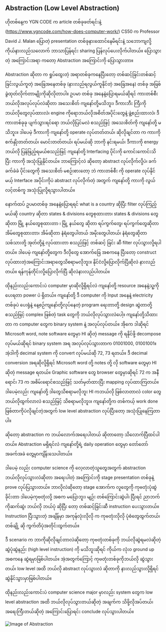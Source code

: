## Abstraction (Low Level Abstraction)

ဟိုတစ်နေ့က YGN CODE က article တစ်ခုဖတ်ရင်းနဲ့ (https://www.ygncode.com/how-does-computer-work/) CS50 က Professor David J. Malan ပြောတဲ့ presentation တစ်ခုနားထောင်နေမိရင်းနဲ့ သဘောကျလို့ ကိုယ်နားလည်သလောက် ဘာသာပြန်ရင်း sharing ပြန်လုပ်ပေးလိုက်ပါတယ်။ ပြောသွားတဲ့ အကြောင်းအရာ ကတော့ Abstraction အကြောင်းကို ပြောသွားတာ။

Abstraction ဆိုတာ က ရှုပ်ထွေးတဲ့ အရာတစ်ခုကနေပြီးတော့ တစ်ဆင့်ခြင်းတစ်ဆင့်ခြင်းလွယ်ကူတဲ့ အခြေအနေတစ်ခု (နားလည်ရလွယ်ကူနိုင်တဲ့ အခြေအနေ) တစ်ခု အဖြစ် ခွဲထုတ်လိုက်တာမျိုးကိုဆိုလိုတာပါ။ ဥပမာ တစ်ခု အနေနဲ့ပြောရမယ်ဆိုရင် ကားတစ်စီး ဘယ်လိုအလုပ်လုပ်လဲဆိုတာ အသေးစိတ် ကျနော်တို့မသိဘူး၊ ဒီကားဘီး ကြီးကို ဘယ်လိုတွေလုပ်ထားလဲ၊ engine ကိုရောဘယ်လိုအစိတ်အပိုင်းတွေနဲ့ ဖွဲ့စည်းထားလဲ၊ ဒီကားတစ်ခုခု ပျက်သွားရင်ရော ဘယ်လိုပြင်မလဲ စသည်ဖြင့် အသေးစိတ်ကို ကျနော်တို့ မသိဘူး။ ဒါပေမဲ့ ဒီကားကို ကျနော်တို့ operate လုပ်တတ်တယ်၊ ဆိုလိုချင်တာ က ကားကို စက်နှိုးတတ်တယ်၊ မောင်းတတ်တယ်၊ ရပ်မယ်ဆို ဘာကို နင်းရမယ်၊ ဒီကားကို energy ဘယ်လို ပြန်ဖြည့်ရမယ်စသည်ဖြင့် ကျနော်တို့ Interfacing ပိုင်းကို ကောင်းကောင်းသိပြီး ကားကို အသုံးပြုနိုင်တယ်။ ဘာကြောင့်လဲ ဆိုတော့ abstract လုပ်လိုက်လို့ပဲ၊ ခက်ခက်ခဲခဲ ပိုင်းတွေကို အသေးစိတ် မစဉ်းစားတော့ ဘဲ ကားတစ်စီး ကို operate လုပ်နိုင်မယ့် Interface အပိုင်းကိုပဲ abstract လုပ်လိုက်တဲ့ အတွက် ကျနော်တို့ ကားကို လွယ်လင့်တစ်ကူ အသုံးပြုလို့ရသွားပါတယ်။

နောက်ထပ် ဥပမာတစ်ခု အနေနဲ့ပြောရရင် what is a country ဆိုပြီး filter လုပ်ကြည့်မယ်ဆို country ဆိုတာ states & divisions တွေစုထားတာ၊ states & divisions တွေဆိုတာ မြို့ နယ်တွေစုထားတာ ၊ မြို့ နယ်တွေ ဆိုတာ ရပ်ကွက်တွေ၊ ရပ်ကွက်တွေဆိုတာ အိမ်တွေစုထားတာ၊ အိမ်ဆိုတာ နံရံတွေပါတယ် အမိုးတွေပါတယ်၊ နံရံတွေဆိုတာ သစ်သားတို့ အုတ်တို့နဲ့ လုပ်ထားတာ စသည်ဖြင့် တစ်ဆင့် ခြင်း ဆီ filter လုပ်သွားလို့ရပါတယ်။ ဒါပေမဲ့ ကျနော်တို့တွေက ဒီလိုတွေ အောက်ခြေ အစကနေ ပြီးတော့ construct လုပ်ထားတဲ့အကြောင်းအရာတွေသိစရာမလိုဘူး။ နိုင်ငံလို့ပြောလိုက်ပြီဆိုလဲ နားလည်တယ်။ ရန်ကုန်တိုင်းလို့ပြောလိုက်ပြီ ဆိုလဲနားလည်ပါတယ်။

ထိုနည်းလည်းကောင်းပဲ computer မှာဆိုလို့ရှိရင်လဲ ကျနော်တို့ resource အနေနဲ့သူ့ကို ပေးရတာ power ပဲ ရှိတယ်။ ကျနော်တို့ ဒီ computer ကို Input အနေနဲ့ electricity တစ်ခုပဲ ပေးရုံနဲ့ နေ့စဉ်ကျနော်တို့လုပ်နေတဲ့ program ရေးတာတို့ design ဆွဲတာတို့ စသည်ဖြင့် complex ဖြစ်တဲ့ task တွေကို ဘယ်လိုလုပ်သွားလဲပေါ့။ ကျနော်တို့သိထားတာ က computer တွေက binary system နဲ့ အလုပ်လုပ်တယ်။ အိုကေ ဒါဆိုရင် Microsoft word, note software တွေမှာ HI ဆိုတဲ့ message ကို ရနိုင်ဖို့ decompose လုပ်မယ်ဆိုရင် binary system အရ အလုပ်လုပ်သွားတာက 01001000, 01001001။ အဲ့ဒါကို decimal system ကို convert လုပ်မယ်ဆို 72, 73 ရတယ်။ ဒီ decimal conversion အရဆိုလို့ရှိရင် Microsoft word တို့ notes တို့ လို software တွေမှာ HI ဆိုတဲ့ message ရတယ်။ Graphic software တွေ browser တွေမှာဆိုရင် 72 က အနီရောင်၊ 73 က အစိမ်းရောင်စသည်ဖြင့် သတ်မှတ်ထားပြီး mapping လုပ်ထားကြတယ်။ ဒါပေမဲ့လည်း ကျနော်တို့ ဒါတွေသိစရာမလိုဘူး HI ကဘယ်လို ဖြစ်လာတာလဲ color တွေဘယ်လိုထွက်လာလဲ စသည်ဖြင့် သိစရာမလိုဘူး။ ကျနော်တို့က တစ်ကယ့် work done ဖြစ်တာကိုပဲလိုချင်တဲ့အတွက် low level abstraction လုပ်ပြီးတော့ အသုံးပြုနေကြတာပါ။

ဆိုတော့ abstraction က ဘယ်လောက်အရေးပါတယ် ဆိုတာတော့ သိလောက်ပြီထင်ပါတယ်။ Abstraction မရှိရင်လဲ ကျနော်တို့ရဲ့  daily operation တွေမှာ တော်တော်အခက်အခဲ တွေ့မှာကျိန်းသေပါတယ်။

ဒါပေမဲ့ လည်း computer science ကို လေ့လာတဲ့သူတွေအတွက် abstraction ဘယ်လိုလုပ်သွားလဲဆိုတာ အရေးပါတဲ့ အကြောင်းကို stage presentation တစ်ခုနဲ့ prove လုပ်ပြသွားတယ်။
ဘာလိုလဲဆိုတော့ stage အောက်က လူတွေကို ကုဗတုံးပုံဆွဲခိုင်းတာ ဒါပေမဲ့ကုဗတုံးလို့ အစက မပြောဘူး၊ မျဉ်း တစ်ကြောင်းဆွဲပါ၊ ပြီးရင် ညာဘက်ကိုဆက်ဆွဲ၊ ဘယ်လို ဘယ်ပုံ ဆိုပြီး တော့ တစ်ဆင့်ခြင်းဆီ instruction ပေးသွားတယ်။ Instruction ပြီးသွားတဲ့ အချိန်မှာ အကုန်လုံးလိုလို က ကုဗတုံးလိုလို ပုံစံတွေထွက်တယ်၊ တစ်ချို့ ဆို ကွက်တိပုံအတိုင်းထွက်တယ်။

ဒီ scenario က ဘာကိုဆိုလိုချင်တာလဲဆိုတော့ ကုဗတုံးတစ်ခုကို ဘယ်လိုဆွဲရမလဲဆိုတဲ့ ဆွဲပုံဆွဲနည်း (high level instruction) ကို မသိဘူးဆိုရင် ကိုယ်က လုံး၀ ground up အစကနေ ဆွဲရမှာဖြစ်ပါတယ်။ အဲ့အတွက်ကြောင့် ကုဗတုံးတစ်ခုကိုဘယ်လို ဆွဲသွားတယ်၊ low level အထိ ဘယ်လို abstract လုပ်သွားလဲ ဆိုတာကို နားလည်သွားလို့ရှိရင် ဆွဲနိုင်သွားမှာဖြစ်ပါတယ်။

ထိုနည်းလည်းကောင်းပဲ computer science major မှာလည်း system တွေက low level abstraction အထိ ဘယ်လိုလုပ်သွားတယ်ဆိုတဲ့ အချက်က သိဖို့လိုအပ်တယ်၊ အရေးကြီးတယ်ဆိုတဲ့ အကြောင်းပြောရင်း conclude လုပ်သွားပါတယ်။

![Image of Abstraction](https://raw.githubusercontent.com/HlaingTinHtun/Data-Structure-Algorithm-In-Burmese/master/assets/abstraction.png)
